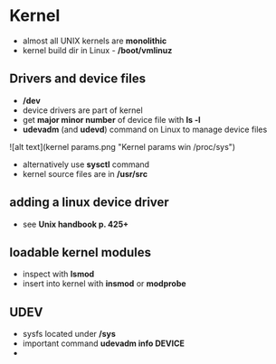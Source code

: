 # Kernel

* almost all UNIX kernels are **monolithic**
* kernel build dir in Linux - **/boot/vmlinuz**


## Drivers and device files

* **/dev**
* device drivers are part of kernel
* get **major minor number** of device file with **ls -l**
* **udevadm** (and **udevd**) command on Linux to manage device files

![alt text](kernel params.png "Kernel params win /proc/sys")

* alternatively use **sysctl** command
* kernel source files are in **/usr/src**

## adding a linux device driver

* see **Unix handbook p. 425+**

## loadable kernel modules

* inspect with **lsmod**
* insert into kernel with **insmod** or **modprobe**


## UDEV

* sysfs located under **/sys**
* important command **udevadm info DEVICE**
* 